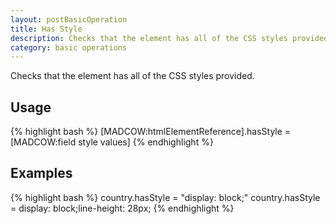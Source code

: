 ```yaml
---
layout: postBasicOperation
title: Has Style
description: Checks that the element has all of the CSS styles provided
category: basic operations
---
```


Checks that the element has all of the CSS styles provided.

## Usage

{% highlight bash %}
[MADCOW:htmlElementReference].hasStyle = [MADCOW:field style values]
{% endhighlight %}

## Examples

{% highlight bash %}
country.hasStyle = "display: block;"
country.hasStyle = display: block;line-height: 28px;
{% endhighlight %}


